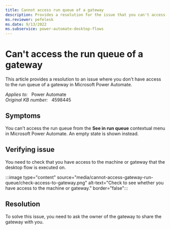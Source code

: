 ```yaml
---
title: Cannot access run queue of a gateway
description: Provides a resolution for the issue that you can't access the run queue of a gateway in Power Automate.
ms.reviewer: pefelesk
ms.date: 9/13/2022
ms.subservice: power-automate-desktop-flows
---
```

# Can't access the run queue of a gateway

This article provides a resolution to an issue where you don't have access to the run queue of a gateway in Microsoft Power Automate.

_Applies to:_ &nbsp; Power Automate  
_Original KB number:_ &nbsp; 4598445

## Symptoms

You can't access the run queue from the **See in run queue** contextual menu in Microsoft Power Automate. An empty state is shown instead.

## Verifying issue

You need to check that you have access to the machine or gateway that the desktop flow is executed on.

:::image type="content" source="media/cannot-access-gateway-run-queue/check-access-to-gateway.png" alt-text="Check to see whether you have access to the machine or gateway." border="false":::

## Resolution

To solve this issue, you need to ask the owner of the gateway to share the gateway with you.
